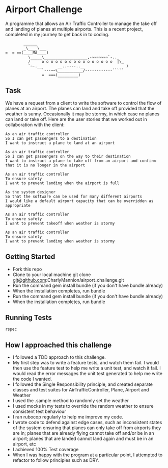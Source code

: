 Airport Challenge
=================

A programme that allows an Air Traffic Controller to manage the take off and landing of planes at multiple airports. This is a recent project, completed in my journey to get back in to coding.

```
        ______
        _\____\___
=  = ==(____MA____)
          \_____\___________________,-~~~~~~~`-.._
          /     o o o o o o o o o o o o o o o o  |\_
          `~-.__       __..----..__                  )
                `---~~\___________/------------`````
                =  ===(_________)

```

Task
-----

We have a request from a client to write the software to control the flow of planes at an airport. The planes can land and take off provided that the weather is sunny. Occasionally it may be stormy, in which case no planes can land or take off.  Here are the user stories that we worked out in collaboration with the client:

```
As an air traffic controller
So I can get passengers to a destination
I want to instruct a plane to land at an airport

As an air traffic controller
So I can get passengers on the way to their destination
I want to instruct a plane to take off from an airport and confirm that it is no longer in the airport

As an air traffic controller
To ensure safety
I want to prevent landing when the airport is full

As the system designer
So that the software can be used for many different airports
I would like a default airport capacity that can be overridden as appropriate

As an air traffic controller
To ensure safety
I want to prevent takeoff when weather is stormy

As an air traffic controller
To ensure safety
I want to prevent landing when weather is stormy
```

Getting Started
---------
* Fork this repo
* Clone to your local machine git clone git@github.com:CharlyMannion/airport_challenge.git
* Run the command gem install bundle (if you don't have bundle already)
* When the installation completes, run bundle
* Run the command gem install bundle (if you don't have bundle already)
* When the installation completes, run bundle

Running Tests
---------
`rspec`


How I approached this challenge
---------
* I followed a TDD approach to this challenge.
* My first step was to write a feature tests, and watch them fail. I would then use the feature test to help me write a unit test, and watch it fail. I would read the error messages the unit test generated to help me write the code I wanted.
* I followed the Single Responsibility principle, and created separate classes and test suites for AirTrafficController, Plane, Airport and Weather
* I used the .sample method to randomly set the weather
* I used mocks in my tests to override the random weather to ensure consistent test behaviour
* I ran rubocop regularly to help me improve my code.
* I wrote code to defend against edge cases, such as inconsistent states of the system ensuring that planes can only take off from airports they are in; planes that are already flying cannot take off and/or be in an airport; planes that are landed cannot land again and must be in an airport, etc
* I achieved 100% Test coverage
* When I was happy with the program at a particular point, I attempted to refactor to follow principles such as DRY.
